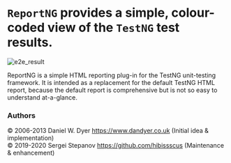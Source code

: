 `ReportNG` provides a simple, colour-coded view of the `TestNG` test results.
=================================
![e2e_result](https://user-images.githubusercontent.com/1389501/97297276-14c87b00-1852-11eb-89a3-31c69ade0960.png)
 
ReportNG is a simple HTML reporting plug-in for the TestNG unit-testing framework. It is intended as a replacement for the default TestNG HTML report, 
because the default report is comprehensive but is not so easy to understand at-a-glance.

### Authors
© 2006-2013 Daniel W. Dyer  https://www.dandyer.co.uk (Initial idea & implementation)  <br>
© 2019-2020 Sergei Stepanov https://github.com/hibissscus (Maintenance & enhancement)